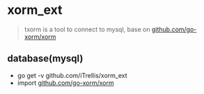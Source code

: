 # xorm_ext

> txorm is a tool to connect to mysql, base on [github.com/go-xorm/xorm](https://github.com/go-xorm/xorm)


## database(mysql)

* go get -v github.com/iTrellis/xorm_ext
* import [github.com/go-xorm/xorm](https://github.com/go-xorm/xorm)